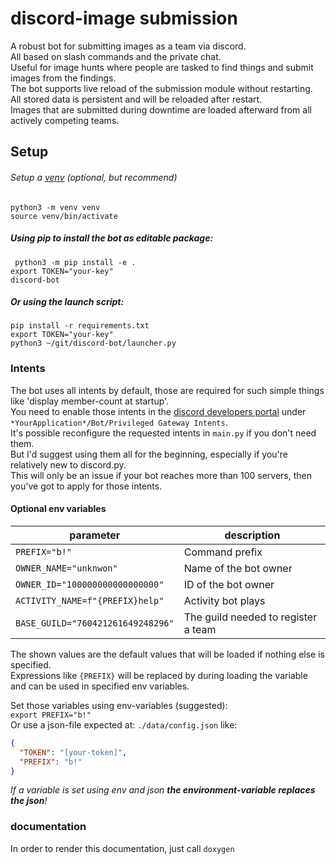 # discord-image submission
A robust bot for submitting images as a team via discord.  
All based on slash commands and the private chat.  
Useful for image hunts where people are tasked to find things and submit images from the findings.  
The bot supports live reload of the submission module without restarting.  
All stored data is persistent and will be reloaded after restart.  
Images that are submitted during downtime are loaded afterward from all actively competing teams.  

## Setup

###### Setup a [venv](https://docs.python.org/3/library/venv.html) (optional, but recommend)
`python3 -m venv venv`   
`source venv/bin/activate` 


##### Using pip to install the bot as editable package:  
` python3 -m pip install -e .`  
`export TOKEN="your-key"`  
`discord-bot`  
##### Or using the launch script:  
`pip install -r requirements.txt`  
`export TOKEN="your-key"`   
`python3 ~/git/discord-bot/launcher.py`  

### Intents
The bot uses all intents by default, those are required for such simple things like 'display member-count at startup'.  
You need to enable those intents in the [discord developers portal](https://discord.com/developers/applications) 
under `*YourApplication*/Bot/Privileged Gateway Intents`.   
It's possible reconfigure the requested intents in `main.py` if you don't need them.  
But I'd suggest using them all for the beginning, especially if you're relatively new to discord.py.  
This will only be an issue if your bot reaches more than 100 servers, then you've got to apply for those intents. 

#### Optional env variables
| parameter | description                         |
| ------ |-------------------------------------|
| `PREFIX="b!"`  | Command prefix                      |
| `OWNER_NAME="unknwon"` | Name of the bot owner               |
| `OWNER_ID="100000000000000000"` | ID of the bot owner                 |
| `ACTIVITY_NAME=f"{PREFIX}help"`| Activity bot plays                  |  
| `BASE_GUILD="760421261649248296"`| The guild needed to register a team |  

The shown values are the default values that will be loaded if nothing else is specified.  
Expressions like `{PREFIX}` will be replaced by during loading the variable and can be used in specified env variables.

Set those variables using env-variables (suggested):  
`export PREFIX="b!"`  
Or use a json-file expected at: `./data/config.json` like:  
```json
{
  "TOKEN": "[your-token]",
  "PREFIX": "b!"
}
```

_If a variable is set using env and json **the environment-variable replaces the json**!_

### documentation
In order to render this documentation, just call `doxygen`
